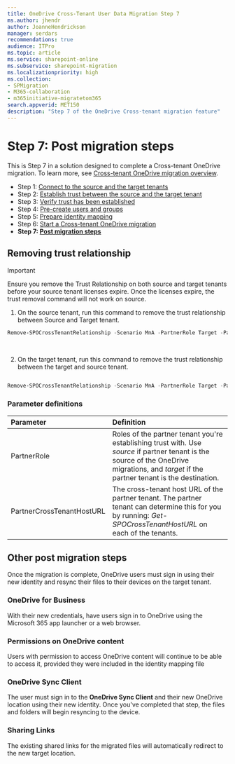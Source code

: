 ```yaml
---
title: OneDrive Cross-Tenant User Data Migration Step 7
ms.author: jhendr
author: JoanneHendrickson
manager: serdars
recommendations: true
audience: ITPro
ms.topic: article
ms.service: sharepoint-online
ms.subservice: sharepoint-migration
ms.localizationpriority: high
ms.collection: 
- SPMigration
- M365-collaboration
- m365initiative-migratetom365
search.appverid: MET150
description: "Step 7 of the OneDrive Cross-tenant migration feature"
---
```

# Step 7:  Post migration steps

This is Step 7 in a solution designed to complete a Cross-tenant OneDrive migration. To learn more, see [Cross-tenant OneDrive migration overview](cross-tenant-onedrive-migration.md).

- Step 1: [Connect to the source and the target tenants](cross-tenant-onedrive-migration-step1.md)
- Step 2: [Establish trust between the source and the target tenant](cross-tenant-onedrive-migration-step2.md) 
- Step 3: [Verify trust has been established](cross-tenant-onedrive-migration-step3.md) 
- Step 4: [Pre-create users and groups](cross-tenant-onedrive-migration-step4.md)  
- Step 5: [Prepare identity mapping](cross-tenant-onedrive-migration-step5.md)
- Step 6: [Start a Cross-tenant OneDrive migration](cross-tenant-onedrive-migration-step6.md)
- **Step 7: [Post migration steps](cross-tenant-onedrive-migration-step7.md)**

## Removing trust relationship

>[!Important]
>Ensure you remove the Trust Relationship on both source and target tenants before your source tenant licenses expire. Once the licenses expire, the trust removal command will not work on source.

1. On the source tenant, run this command to remove the trust relationship between Source and Target tenant.

```powershell
Remove-SPOCrossTenantRelationship -Scenario MnA -PartnerRole Target -PartnerCrossTenantHostUrl <TARGETCrossTenantHostUrl>

```
</br>

2. On the target tenant, run this command to remove the trust relationship between the target and source tenant.

```powershell

Remove-SPOCrossTenantRelationship -Scenario MnA -PartnerRole Target -PartnerCrossTenantHostUrl <TARGETCrossTenantHostUrl>

```


### Parameter definitions

|Parameter|Definition|
|:-----|:-----|
|PartnerRole|Roles of the partner tenant you're establishing trust with.  Use *source* if partner tenant is the source of the OneDrive migrations, and *target* if the partner tenant is the destination.
|PartnerCrossTenantHostURL|The cross-tenant host URL of the partner tenant.  The partner tenant can determine this for you by running: *Get-SPOCrossTenantHostURL* on each of the tenants.|


## Other post migration steps

Once the migration is complete, OneDrive users must sign in using their new identity and resync their files to their devices on the target tenant.

### OneDrive for Business
With their new credentials, have users sign in to OneDrive using the Microsoft 365 app launcher or a web browser.

### Permissions on OneDrive content
Users with permission to access OneDrive content will continue to be able to access it, provided they were included in the identity mapping file

### OneDrive Sync Client
The user must sign in to the **OneDrive Sync Client** and their new OneDrive location using their new identity. Once you've completed that step, the files and folders will begin resyncing to the device.

### Sharing Links
The existing shared links for the migrated files will automatically redirect to the new target location.
